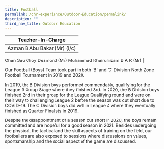 ```yaml
---
title: Football
permalink: /chr-experience/Outdoor-Education/permalink/
description: ""
third_nav_title: Outdoor Education
---
```

| Teacher-In-Charge |
| -------- | 
| Azman B Abu Bakar (Mr) (i/c)
Chan Sau Choy Desmond (Mr)
Muhammad Khairulnizam B A R (Mr) 
|

Our Football (Boys) Team took part in both ‘B’ and ’C’ Division North Zone Football Tournament in 2019 and 2020.

In 2019, the B Division boys performed commendably, qualifying for the League 3 Group Stage where they finished 3rd. In 2020, the B Division boys finished 2nd in their group for the League Qualifying round and were on their way to challenging League 2 before the season was cut short due to COVID-19.
The C Division boys did well in League 4 where they eventually finished as Quarter Finalists in 2019.

Despite the disappointment of a season cut short in 2020, the boys remain committed and are hopeful for a good season in 2021. Besides undergoing the physical, the tactical and the skill aspects of training on the field, our footballers are also exposed to sessions where discussions on values, sportsmanship  and the social aspect of the game are discussed.
